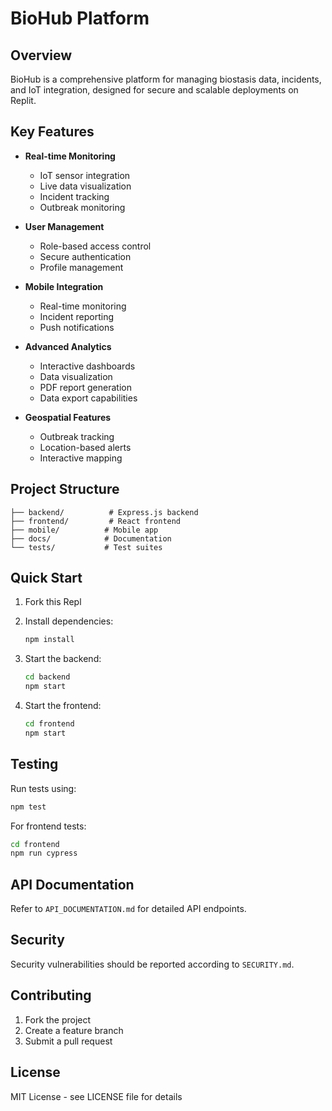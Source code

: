 
# BioHub Platform

## Overview
BioHub is a comprehensive platform for managing biostasis data, incidents, and IoT integration, designed for secure and scalable deployments on Replit.

## Key Features
- **Real-time Monitoring**
  - IoT sensor integration
  - Live data visualization
  - Incident tracking
  - Outbreak monitoring

- **User Management**
  - Role-based access control
  - Secure authentication
  - Profile management

- **Mobile Integration**
  - Real-time monitoring
  - Incident reporting
  - Push notifications

- **Advanced Analytics**
  - Interactive dashboards
  - Data visualization
  - PDF report generation
  - Data export capabilities

- **Geospatial Features**
  - Outbreak tracking
  - Location-based alerts
  - Interactive mapping

## Project Structure
```
├── backend/          # Express.js backend
├── frontend/         # React frontend
├── mobile/          # Mobile app
├── docs/            # Documentation
└── tests/           # Test suites
```

## Quick Start

1. Fork this Repl
2. Install dependencies:
   ```bash
   npm install
   ```

3. Start the backend:
   ```bash
   cd backend
   npm start
   ```

4. Start the frontend:
   ```bash
   cd frontend
   npm start
   ```

## Testing
Run tests using:
```bash
npm test
```

For frontend tests:
```bash
cd frontend
npm run cypress
```

## API Documentation
Refer to `API_DOCUMENTATION.md` for detailed API endpoints.

## Security
Security vulnerabilities should be reported according to `SECURITY.md`.

## Contributing
1. Fork the project
2. Create a feature branch
3. Submit a pull request

## License
MIT License - see LICENSE file for details
